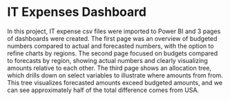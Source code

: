 # IT Expenses Dashboard

In this project, IT expense csv files were imported to Power BI and 3 pages of dashboards were created.
The first page was an overview of budgeted numbers compared to actual and forecasted numbers, with the option to refine charts by regions.
The second page focused on budgets compared to forecasts by region, showing actual numbers and clearly visualizing amounts relative to each other.
The third page shows an allocation tree, which drills down on select variables to illustrate where amounts from from. 
This tree visualizes forecasted amounts exceed budgeted amounts, and we can see approximately half of the total difference comes from USA.
